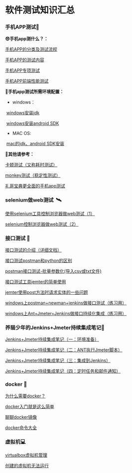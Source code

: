 # 软件测试知识汇总

### 手机APP测试:mobile_phone_off:

**😎手机app测什么？：**

[手机APP的分类及测试流程](https://www.cnblogs.com/zhangxinli/articles/11740798.html)

[手机APP的测试内容](https://www.cnblogs.com/zhangxinli/articles/11752261.html)

[手机APP专项测试](https://www.cnblogs.com/zhangxinli/articles/12151509.html)

[手机APP前端性能测试](https://www.cnblogs.com/zhangxinli/articles/12151644.html)

**🙂手机app测试所需环境配置：**

- windows：

​	[windows安装jdk](https://www.cnblogs.com/zhangxinli/articles/10696711.html)

​	[windows安装android SDK](https://www.cnblogs.com/zhangxinli/articles/11748293.html)

- MAC OS:

​	[mac的jdk、android SDK安装](https://www.cnblogs.com/zhangxinli/articles/10643188.html)

**🤗其他请参考：**

[卡顿测试（又称耗时测试）](https://www.cnblogs.com/zhangxinli/articles/10315392.html)

[monkey测试（稳定性测试）](https://www.cnblogs.com/zhangxinli/articles/11753518.html)

[礼哥宝典更全面的手机app测试](https://www.cnblogs.com/zhangxinli/)

### selenium做web测试​ ​ ​ :artificial_satellite:

[使用selenium工具控制浏览器做web测试（1）](https://blog.csdn.net/li2642530979/article/details/106869481)

[selenium控制浏览器做web测试（2） ](https://blog.csdn.net/li2642530979/article/details/106920013)

### 接口测试 :honey_pot:

[接口测试的介绍（详细文档）](https://blog.csdn.net/li2642530979/article/details/107435183)

[接口测试postman和python的区别](https://blog.csdn.net/li2642530979/article/details/107337551)

[postman接口测试-批量参数化(导入csv或txt文件)](https://blog.csdn.net/loner_fang/article/details/81382834)

[接口测试工具jemter的简单使用](https://blog.csdn.net/pengjiangchun/article/details/105707405?utm_medium=distribute.pc_relevant.none-task-blog-BlogCommendFromMachineLearnPai2-1.nonecase&depth_1-utm_source=distribute.pc_relevant.none-task-blog-BlogCommendFromMachineLearnPai2-1.nonecase#四、Jmeter主要元件)

[jemter使用post方法时请求实体的一些问题](http://www.bubuko.com/infodetail-3137416.html)

[windows上postman+newman+jenkins做接口测试（练习用）](https://blog.csdn.net/li2642530979/article/details/107425619)

[windows上Ant+Jmeter+Jenkins做接口持续化集成（练习用）](https://blog.csdn.net/li2642530979/article/details/107418298)

### 养猫少年的Jenkins+Jmeter持续集成笔记:palm_tree:

[Jenkins+Jmeter持续集成笔记（一：环境准备）](https://www.cnblogs.com/LiangHu/p/8177769.html)

[Jenkins+Jmeter持续集成笔记（二：ANT执行Jmeter脚本）](https://www.cnblogs.com/LiangHu/p/8193922.html)

[Jenkins+Jmeter持续集成笔记（三：集成到Jenkins）](https://www.cnblogs.com/LiangHu/p/8241953.html)

[Jenkins+Jmeter持续集成笔记（四：定时任务和邮件通知）](https://www.cnblogs.com/LiangHu/p/8259476.html)

### docker :whale:

[为什么需要docker？](https://mp.weixin.qq.com/s/6S4z5QPOP3ehKf-ctWGEEQ)

[docker入门就是这么简单](https://mp.weixin.qq.com/s/6S4z5QPOP3ehKf-ctWGEEQ)

[聊聊docker镜像](https://mp.weixin.qq.com/s/wMbNB1a-MdZv99s_2947cA)

[docker命令大全](https://github.com/lixiaokang66646/whales/blob/master/docker%E9%95%9C%E5%83%8F%E5%91%BD%E4%BB%A4.md#docker%E5%91%BD%E4%BB%A4%E5%A4%A7%E5%85%A8--page_facing_up)

### 虚拟机:computer:

[virtualbox虚拟机管理](http://dblab.xmu.edu.cn/blog/164/)

[创建的虚拟机无法运行](https://www.cnblogs.com/navysummer/p/12792401.html)